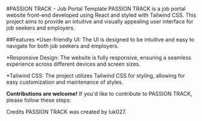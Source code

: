 #PASSION TRACK - Job Portal Template
PASSION TRACK is a job portal website front-end developed using React and styled with Tailwind CSS. This project aims to provide an intuitive and visually appealing user interface for job seekers and employers.

##Features
*User-friendly UI: The UI is designed to be intuitive and easy to navigate for both job seekers and employers.

*Responsive Design: The website is fully responsive, ensuring a seamless experience across different devices and screen sizes.

*Tailwind CSS: The project utilizes Tailwind CSS for styling, allowing for easy customization and maintenance of styles.

**Contributions are welcome!** If you'd like to contribute to PASSION TRACK, please follow these steps:

Credits
PASSION TRACK was created by luk027.

